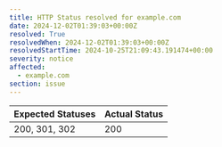 ```yaml
---
title: HTTP Status resolved for example.com
date: 2024-12-02T01:39:03+00:00Z
resolved: True
resolvedWhen: 2024-12-02T01:39:03+00:00Z
resolvedStartTime: 2024-10-25T21:09:43.191474+00:00
severity: notice
affected:
  - example.com
section: issue
---
```


| Expected Statuses | Actual Status  |
|-------------------|----------------|
| 200, 301, 302 | 200 |
